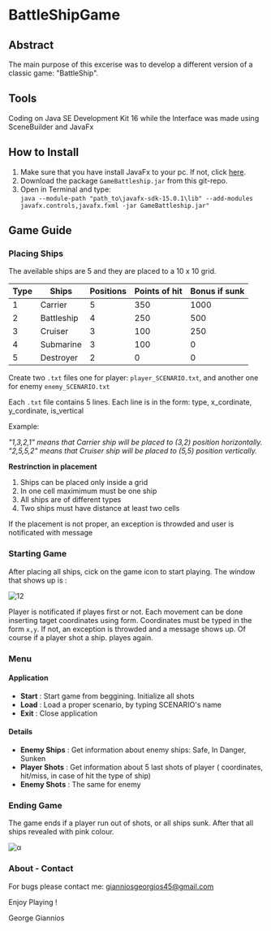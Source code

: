# BattleShipGame

## Abstract

The main purpose of this excerise was to develop a different version of a classic game: "BattleShip". 

## Tools

Coding on Java SE Development Kit 16 while the Interface was made using SceneBuilder and JavaFx

## How to Install 

1. Make sure that you have install JavaFx to your pc. If not, click [here](https://openjfx.io/openjfx-docs/#install-javafx).
2. Download the package `GameBattleship.jar` from this git-repo.
3. Open in Terminal and type: <br/>
`java --module-path "path_to\javafx-sdk-15.0.1\lib" --add-modules javafx.controls,javafx.fxml -jar GameBattleship.jar"`

## Game Guide

### Placing Ships
The aveilable ships are 5 and they are placed to a 10 x 10 grid.


| Type | Ships  | Positions  | Points of hit | Bonus if sunk|
| ------------- | ------------- | ------------- | ------------- | ------------- |
|1| Carrier    |5| 350| 1000|
|2| Battleship |4| 250| 500 |
|3| Cruiser    |3| 100| 250|
|4| Submarine  |3| 100|  0 |
|5| Destroyer  |2|  0 | 0  |

Create two `.txt` files one for player: `player_SCENARIO.txt`, and another one for enemy `enemy_SCENARIO.txt`

Each `.txt` file contains 5 lines. Each line is in the form:   type, x_cordinate, y_cordinate, is_vertical

Example: 

*"1,3,2,1" means that Carrier ship will be placed to (3,2) position horizontally.* <br/>
*"2,5,5,2" means that Cruiser ship will be placed to (5,5) position vertically.*

**Restrinction in placement**

1. Ships can be placed only inside a grid 
2. In one cell maximimum must be one ship
3. All ships are of different types
4. Two ships must have distance at least two cells

If the placement is not proper, an exception is throwded and user is notificated with message

### Starting Game

After placing all ships, cick on the game icon to start playing. The window that shows up is : 

![12](https://user-images.githubusercontent.com/50829499/111382249-6b264100-86af-11eb-8097-eb043d9658a9.png)

Player is notificated if playes first or not. Each movement can be done inserting taget coordinates using form. Coordinates must be typed in the form `x,y`. If not, 
an exception is throwded and a message shows up. Of course if a player shot a ship. playes again. 

### Menu 

#### Application 

* **Start** : Start game from beggining. Initialize all shots  <br/>
* **Load** : Load a proper scenario, by typing SCENARIO's name  <br/>
* **Exit** : Close application  <br/>

#### Details 

* **Enemy Ships** : Get information about enemy ships: Safe, In Danger, Sunken <br/>
* **Player Shots** : Get information about 5 last shots of player ( coordinates, hit/miss, in case of hit the type of ship) <br/>
* **Enemy Shots** : The same for enemy <br/>

### Ending Game

The game ends if a player run out of shots, or all ships sunk. After that all ships revealed with pink colour.

![α](https://user-images.githubusercontent.com/50829499/111387523-82b4f800-86b6-11eb-950b-2e3db596704a.png)

### About - Contact 

For bugs please contact me: gianniosgeorgios45@gmail.com 

Enjoy Playing !

George Giannios



